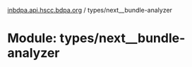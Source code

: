 [inbdpa.api.hscc.bdpa.org](../README.md) / types/next\_\_bundle-analyzer

# Module: types/next\_\_bundle-analyzer

